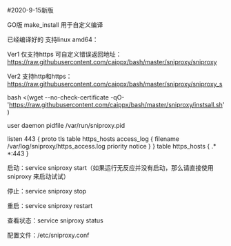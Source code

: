 
#2020-9-15新版

GO版 make_install 用于自定义编译

已经编译好的 支持linux amd64：

Ver1 仅支持https 可自定义错误返回地址：https://raw.githubusercontent.com/caippx/bash/master/sniproxy/sniproxy

Ver2 支持http和https：https://raw.githubusercontent.com/caippx/bash/master/sniproxy/sniproxy_s


bash <(wget --no-check-certificate -qO- 'https://raw.githubusercontent.com/caippx/bash/master/sniproxy/instsall.sh')


user daemon
pidfile /var/run/sniproxy.pid
 
listen 443 {
 proto tls
 table https_hosts
 access_log {
  filename /var/log/sniproxy/https_access.log
  priority notice
 }
}
table https_hosts {
 .* *:443
}


启动：service sniproxy start（如果运行无反应并没有启动，那么请直接使用 sniproxy 来启动试试）

停止：service sniproxy stop

重启：service sniproxy restart

查看状态：service sniproxy status

配置文件：/etc/sniproxy.conf

